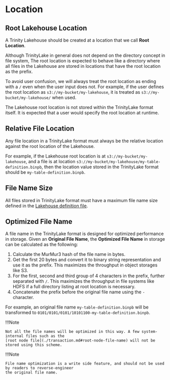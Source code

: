 # Location

## Root Lakehouse Location

A Trinity Lakehouse should be created at a location that we call **Root Location**.

Although TrinityLake in general does not depend on the directory concept in file system,
The root location is expected to behave like a directory where all files in the Lakehouse are stored in
locations that have the root location as the prefix.

To avoid user confusion, we will always treat the root location as ending with a `/` even when the user input does not.
For example, if the user defines the root location as `s3://my-bucket/my-lakehouse`,
it is treated as `s3://my-bucket/my-lakehouse/` when used.

The Lakehouse root location is not stored within the TrinityLake format itself.
It is expected that a user would specify the root location at runtime.

## Relative File Location

Any file location in a TrinityLake format must always be the relative location
against the root location of the Lakehouse.

For example, if the Lakehouse root location is at `s3://my-bucket/my-lakehouse`,
and a file is at location `s3://my-bucket/my-lakehouse/my-table-definition.binpb`,
then the location value stored in the TrinityLake format should be `my-table-definition.binpb`.

## File Name Size

All files stored in TrinityLake format must have a maximum file name size 
defined in the [Lakehouse definition file](./lakehouse.md).

## Optimized File Name

A file name in the TrinityLake format is designed for optimized performance in storage.
Given an **Original File Name**, the **Optimized File Name** in storage can be calculated as the following:

1. Calculate the MurMur3 hash of the file name in bytes.
2. Get the first 20 bytes and convert it to binary string representation and use it as the prefix. 
   This maximizes the throughput in object storages like S3.
3. For the first, second and third group of 4 characters in the prefix, further separated with `/`. 
   This maximizes the throughput in file systems like HDFS if a full directory listing at root location is necessary.
4. Concatenate the prefix before the original file name using the `-` character.

For example, an original file name `my-table-definition.binpb` will be transformed to 
`0101/0101/0101/10101100-my-table-definition.binpb`.

!!!Note

    Not all the file names will be optimized in this way. A few system-internal files such as the 
    [root node file](./transaction.md#root-node-file-name) will not be stored using this scheme.

!!!Note
    
    File name optimization is a write side feature, and should not be used by readers to reverse-engineer
    the original file name.
